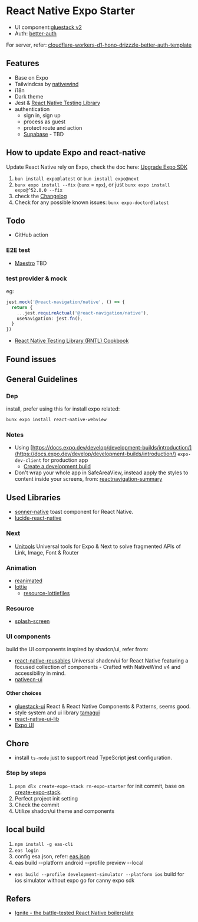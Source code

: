 # React Native Expo Starter

- UI component:[gluestack v2](https://gluestack.io/ui/docs/components/text)
- Auth: [better-auth](https://www.better-auth.com/docs/integrations/expo)

For server, refer: [cloudflare-workers-d1-hono-drizzzle-better-auth-template](https://github.com/qinsong77/cloudflare-workers-d1-hono-drizzzle-better-auth-template)

## Features

- Base on Expo
- Tailwindcss by [nativewind](https://www.nativewind.dev/v4/overview)
- i18n
- Dark theme
- Jest & [React Native Testing Library](https://callstack.github.io/react-native-testing-library/)
- authentication
  - sign in, sign up
  - process as guest
  - protect route and action
  - [Supabase](https://supabase.com/docs/guides/auth/quickstarts/react-native) - TBD

## How to update Expo and react-native

Update React Native rely on Expo, check the doc here: [Upgrade Expo SDK](https://docs.expo.dev/workflow/upgrading-expo-sdk-walkthrough/)

1. `bun install expo@latest` or `bun install expo@next`
2. `bunx expo install --fix` (`bunx` = `npx`), or just `bunx expo install expo@^52.0.0 --fix`
3. check the [Changelog](https://github.com/expo/expo/blob/main/packages/expo/CHANGELOG.md)
4. Check for any possible known issues: `bunx expo-doctor@latest`

## Todo

- GitHub action

### E2E test

- [Maestro](https://docs.maestro.dev/getting-started/installing-maestro) TBD

### test provider & mock

eg:

```ts
jest.mock('@react-navigation/native', () => {
  return {
    ...jest.requireActual('@react-navigation/native'),
    useNavigation: jest.fn(),
  }
})
```

- [React Native Testing Library (RNTL) Cookbook](https://callstack.github.io/react-native-testing-library/cookbook/index)

## Found issues

## General Guidelines

### Dep

install, prefer using this for install expo related:

```sh
bunx expo install react-native-webview
```

### Notes

- Using [https://docs.expo.dev/develop/development-builds/introduction/](https://docs.expo.dev/develop/development-builds/introduction/) `expo-dev-client` for production app
  - [Create a development build](https://docs.expo.dev/develop/development-builds/create-a-build/)
- Don't wrap your whole app in SafeAreaView, instead apply the styles to content inside your screens, from: [reactnavigation-summary](https://reactnavigation.org/docs/handling-safe-area/#summary)

## Used Libraries

- [sonner-native](https://gunnartorfis.github.io/sonner-native/) toast component for React Native.
- [lucide-react-native](https://lucide.dev/guide/packages/lucide-react-native)

### Next

- [Unitools](https://unitools.geekyants.com/overview/introduction/) Universal tools for Expo & Next to solve fragmented
  APIs of Link, Image, Font & Router

### Animation

- [reanimated](https://github.com/software-mansion/react-native-reanimated/)
- [lottie](https://github.com/lottie-react-native/lottie-react-native)
  - [resource-lottiefiles](https://lottiefiles.com/)

### Resource

- [splash-screen](https://hotpot.ai/templates/splash-screen/10)

### UI components

build the UI components inspired by shadcn/ui, refer from:

- [react-native-reusables](https://github.com/mrzachnugent/react-native-reusables) Universal shadcn/ui for React Native featuring a focused collection of components - Crafted with NativeWind v4 and accessibility in mind.
- [nativecn-ui](https://github.com/Mobilecn-UI/nativecn-ui)

#### Other choices

- [gluestack-ui](https://gluestack.io/) React & React Native Components & Patterns, seems good.
- style system and ui library [tamagui](https://tamagui.dev/)
- [react-native-ui-lib](https://github.com/wix/react-native-ui-lib)
- [Expo UI](https://docs.expo.dev/versions/v53.0.0/sdk/ui/)

## Chore

- install `ts-node` just to support read TypeScript **jest** configuration.

### Step by steps

1. `pnpm dlx create-expo-stack rn-expo-starter` for init commit, base on [create-expo-stack](https://github.com/roninoss/create-expo-stack).
2. Perfect project init setting
3. Check the commit
4. Utilize shadcn/ui theme and components

## local build

1. `npm install -g eas-cli`
2. `eas login`
3. config esa.json, refer: [eas.json](https://docs.expo.dev/eas/json)
4. eas build --platform android --profile preview --local

- `eas build --profile development-simulator --platform ios` build for ios simulator without expo go for canny expo sdk

## Refers

- [Ignite - the battle-tested React Native boilerplate](https://github.com/infinitered/ignite)
